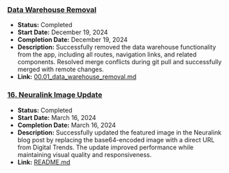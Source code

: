### [Data Warehouse Removal](/work_efforts/10_development/00.01_data_warehouse_removal.md)
- **Status:** Completed
- **Start Date:** December 19, 2024
- **Completion Date:** December 19, 2024
- **Description:** Successfully removed the data warehouse functionality from the app, including all routes, navigation links, and related components. Resolved merge conflicts during git pull and successfully merged with remote changes.
- **Link:** [00.01_data_warehouse_removal.md](10_development/00.01_data_warehouse_removal.md)

### [16. Neuralink Image Update](/work_efforts/16_neuralink_image_update/README.md)
- **Status:** Completed
- **Start Date:** March 16, 2024
- **Completion Date:** March 16, 2024
- **Description:** Successfully updated the featured image in the Neuralink blog post by replacing the base64-encoded image with a direct URL from Digital Trends. The update improved performance while maintaining visual quality and responsiveness.
- **Link:** [README.md](16_neuralink_image_update/README.md)